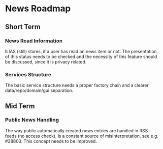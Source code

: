# News Roadmap

## Short Term

### News Read Information

ILIAS (still) stores, if a user has read an news item or not. The presentation of this status needs to be checked and the necessity of this feature should be discussed, since it is privacy related.

### Services Structure

The basic service structure needs a proper factory chain and a clearer data/repo/domain/gui separation.

## Mid Term

### Public News Handling

The way public automatically created news entries are handled in RSS feeds (no access check), is a constant source of misinterpretation, see e.g. #28803. This concept needs to be improved.
